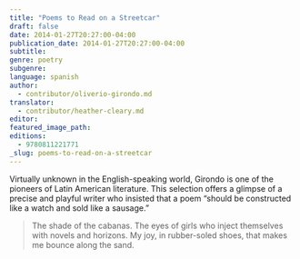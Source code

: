 ```yaml
---
title: "Poems to Read on a Streetcar"
draft: false
date: 2014-01-27T20:27:00-04:00
publication_date: 2014-01-27T20:27:00-04:00
subtitle:
genre: poetry
subgenre:
language: spanish
author:
  - contributor/oliverio-girondo.md
translator:
  - contributor/heather-cleary.md
editor:
featured_image_path:
editions:
  - 9780811221771
_slug: poems-to-read-on-a-streetcar
---
```


Virtually unknown in the English-speaking world, Girondo is one of the pioneers of Latin American literature. This selection offers a glimpse of a precise and playful writer who insisted that a poem “should be constructed like a watch and sold like a sausage.”

> The shade of the cabanas. The eyes of girls who inject themselves with novels and horizons. My joy, in rubber-soled shoes, that makes me bounce along the sand.

